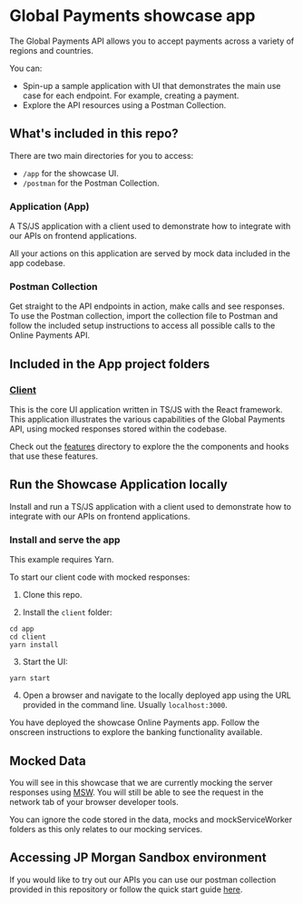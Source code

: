 # Global Payments showcase app

The Global Payments API allows you to accept payments across a variety of regions and countries.

You can:

- Spin-up a sample application with UI that demonstrates the main use case for each endpoint. For example, creating a payment.
- Explore the API resources using a Postman Collection.

## What's included in this repo?

There are two main directories for you to access:

- `/app` for the showcase UI.
- `/postman` for the Postman Collection.

### Application (App)

A TS/JS application with a client used to demonstrate how to integrate with our APIs on frontend applications.

All your actions on this application are served by mock data included in the app codebase.

### Postman Collection

Get straight to the API endpoints in action, make calls and see responses.
To use the Postman collection, import the collection file to Postman and follow the included setup instructions to access all possible calls to the Online Payments API.

## Included in the App project folders

### [Client](./app/client/)

This is the core UI application written in TS/JS with the React framework. This application illustrates the various capabilities of the Global Payments API, using mocked responses stored within the codebase.


Check out the [features](./app/client/src/features/) directory to explore the the components and hooks that use these features.

## Run the Showcase Application locally

Install and run a TS/JS application with a client used to demonstrate how to integrate with our APIs on frontend applications.

### Install and serve the app

This example requires Yarn.

To start our client code with mocked responses:

1. Clone this repo.

2. Install the `client` folder:

```
cd app
cd client
yarn install
```

3. Start the UI:

```
yarn start
```

4. Open a browser and navigate to the locally deployed app using the URL provided in the command line. Usually `localhost:3000`.

You have deployed the showcase Online Payments app. Follow the onscreen instructions to explore the banking functionality available.

## Mocked Data

You will see in this showcase that we are currently mocking the server responses using [MSW](https://mswjs.io).
You will still be able to see the request in the network tab of your browser developer tools.

You can ignore the code stored in the data, mocks and mockServiceWorker folders as this only relates to our mocking services.

## Accessing JP Morgan Sandbox environment

If you would like to try out our APIs you can use our postman collection provided in this repository or follow the quick start guide [here](https://developer.payments.jpmorgan.com/quick-start).
